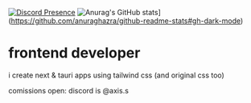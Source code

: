 [![Discord Presence](https://lanyard.cnrad.dev/api/699353540585586759?borderRadius=8px&theme=dark)](https://discord.com/users/699353540585586759)
![Anurag's GitHub stats](https://github-readme-stats.vercel.app/api?username=absrtc#gh-dark-mode-only)](https://github.com/anuraghazra/github-readme-stats#gh-dark-mode)

# frontend developer
i create next & tauri apps using tailwind css (and original css too)

comissions open: discord is @axis.s
